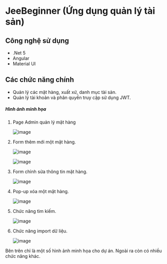 # JeeBeginner (Ứng dụng quản lý tài sản)
## Công nghệ sử dụng
 - .Net 5
 - Angular
 - Material UI

## Các chức năng chính
 * Quản lý các mặt hàng, xuất xứ, danh mục tài sản.
 * Quản lý tài khoản và phân quyền truy cập sử dụng JWT.

##### Hình ảnh minh họa

1. Page Admin quản lý mặt hàng
   
   ![image](https://github.com/user-attachments/assets/e467cf22-9077-433f-9513-f95e030fd977)

2. Form thêm mới một mặt hàng.

   ![image](https://github.com/user-attachments/assets/3bb92d65-50d0-46d1-a324-47805463165d)

   ![image](https://github.com/user-attachments/assets/e2262721-0de5-46a2-9540-b233a73b247d)

3. Form chỉnh sửa thông tin mặt hàng.

   ![image](https://github.com/user-attachments/assets/f5b44683-169f-41db-99f2-269815087594)

4. Pop-up xóa một mặt hàng.

   ![image](https://github.com/user-attachments/assets/0f062dbf-1342-4895-a0aa-f82ea771af34)

5. Chức năng tìm kiếm.

   ![image](https://github.com/user-attachments/assets/cbbaafe0-58d4-46b9-9b8c-60958e2299ef)

6. Chức năng import dữ liệu.

   ![image](https://github.com/user-attachments/assets/d1a99195-e87a-468b-bffd-42270b7487d1)

Bên trên chỉ là một số hình ảnh minh họa cho dự án. Ngoài ra còn có nhiều chức năng khác.






